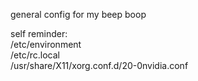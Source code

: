 general config for my beep boop  

self reminder:  
/etc/environment  
/etc/rc.local  
/usr/share/X11/xorg.conf.d/20-0nvidia.conf  
